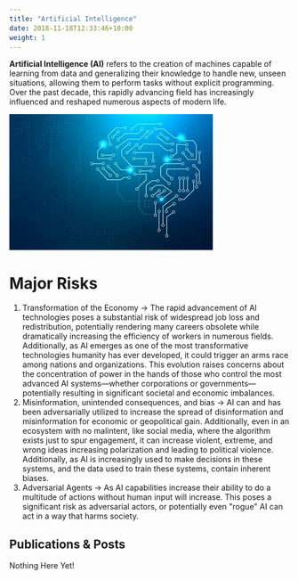 ```yaml
---
title: "Artificial Intelligence"
date: 2018-11-18T12:33:46+10:00
weight: 1
---
```


**Artificial Intelligence (AI)** refers to the creation of machines capable of learning from data and generalizing their knowledge to handle new, unseen situations, allowing them to perform tasks without explicit programming. Over the past decade, this rapidly advancing field has increasingly influenced and reshaped numerous aspects of modern life.

![Accounting Services](/images/AI-Image.jpg)

# Major Risks 
1. Transformation of the Economy -> The rapid advancement of AI technologies poses a substantial risk of widespread job loss and redistribution, potentially rendering many careers obsolete while dramatically increasing the efficiency of workers in numerous fields. Additionally, as AI emerges as one of the most transformative technologies humanity has ever developed, it could trigger an arms race among nations and organizations. This evolution raises concerns about the concentration of power in the hands of those who control the most advanced AI systems—whether corporations or governments—potentially resulting in significant societal and economic imbalances.
2. Misinformation, unintended consequences, and bias -> AI can and has been adversarially utilized to increase the spread of disinformation and misinformation for economic or geopolitical gain. Additionally, even in an ecosystem with no malintent, like social media, where the algorithm exists just to spur engagement, it can increase violent, extreme, and wrong ideas increasing polarization and leading to political violence. Additionally, as AI is increasingly used to make decisions in these systems, and the data used to train these systems, contain inherent biases. 
3. Adversarial Agents -> As AI capabilities increase their ability to do a multitude of actions without human input will increase. This poses a significant risk as adversarial actors, or potentially even "rogue" AI can act in a way that harms society.  
## Publications & Posts 
Nothing Here Yet! 
